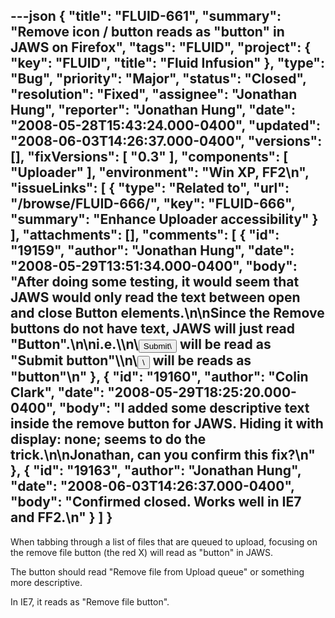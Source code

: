 ---json
{
  "title": "FLUID-661",
  "summary": "Remove icon / button reads as \"button\" in JAWS on Firefox",
  "tags": "FLUID",
  "project": {
    "key": "FLUID",
    "title": "Fluid Infusion"
  },
  "type": "Bug",
  "priority": "Major",
  "status": "Closed",
  "resolution": "Fixed",
  "assignee": "Jonathan Hung",
  "reporter": "Jonathan Hung",
  "date": "2008-05-28T15:43:24.000-0400",
  "updated": "2008-06-03T14:26:37.000-0400",
  "versions": [],
  "fixVersions": [
    "0.3"
  ],
  "components": [
    "Uploader"
  ],
  "environment": "Win XP, FF2\n",
  "issueLinks": [
    {
      "type": "Related to",
      "url": "/browse/FLUID-666/",
      "key": "FLUID-666",
      "summary": "Enhance Uploader accessibility"
    }
  ],
  "attachments": [],
  "comments": [
    {
      "id": "19159",
      "author": "Jonathan Hung",
      "date": "2008-05-29T13:51:34.000-0400",
      "body": "After doing some testing, it would seem that JAWS would only read the text between open and close Button elements.\n\nSince the Remove buttons do not have text, JAWS will just read \"Button\".\n\ni.e.\\\n\\<button >Submit\\</button > will be read as \"Submit button\"\\\n\\<button >\\</button > will be reads as \"button\"\n"
    },
    {
      "id": "19160",
      "author": "Colin Clark",
      "date": "2008-05-29T18:25:20.000-0400",
      "body": "I added some descriptive text inside the remove button for JAWS. Hiding it with display: none; seems to do the trick.\n\nJonathan, can you confirm this fix?\n"
    },
    {
      "id": "19163",
      "author": "Jonathan Hung",
      "date": "2008-06-03T14:26:37.000-0400",
      "body": "Confirmed closed. Works well in IE7 and FF2.\n"
    }
  ]
}
---
When tabbing through a list of files that are queued to upload, focusing on the remove file button (the red X) will read as "button" in JAWS.

The button should read "Remove file from Upload queue" or something more descriptive.

In IE7, it reads as "Remove file button".

        